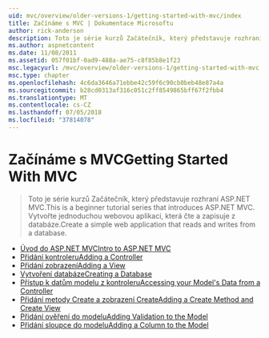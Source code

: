 ```yaml
---
uid: mvc/overview/older-versions-1/getting-started-with-mvc/index
title: Začínáme s MVC | Dokumentace Microsoftu
author: rick-anderson
description: Toto je série kurzů Začátečník, který představuje rozhraní ASP.NET MVC. Vytvořte jednoduchou webovou aplikaci, která čte a zapisuje z databáze.
ms.author: aspnetcontent
ms.date: 11/08/2011
ms.assetid: 057f01bf-0ad9-488a-ae75-c8f85b8e1f23
msc.legacyurl: /mvc/overview/older-versions-1/getting-started-with-mvc
msc.type: chapter
ms.openlocfilehash: 4c6da3646a71ebbe42c59f6c90cb0beb48e87a4a
ms.sourcegitcommit: b28cd0313af316c051c2ff8549865bff67f2fbb4
ms.translationtype: MT
ms.contentlocale: cs-CZ
ms.lasthandoff: 07/05/2018
ms.locfileid: "37814078"
---
```

<a name="getting-started-with-mvc"></a><span data-ttu-id="09b77-104">Začínáme s MVC</span><span class="sxs-lookup"><span data-stu-id="09b77-104">Getting Started With MVC</span></span>
====================
> <span data-ttu-id="09b77-105">Toto je série kurzů Začátečník, který představuje rozhraní ASP.NET MVC.</span><span class="sxs-lookup"><span data-stu-id="09b77-105">This is a beginner tutorial series that introduces ASP.NET MVC.</span></span> <span data-ttu-id="09b77-106">Vytvořte jednoduchou webovou aplikaci, která čte a zapisuje z databáze.</span><span class="sxs-lookup"><span data-stu-id="09b77-106">Create a simple web application that reads and writes from a database.</span></span>


- [<span data-ttu-id="09b77-107">Úvod do ASP.NET MVC</span><span class="sxs-lookup"><span data-stu-id="09b77-107">Intro to ASP.NET MVC</span></span>](getting-started-with-mvc-part1.md)
- [<span data-ttu-id="09b77-108">Přidání kontroleru</span><span class="sxs-lookup"><span data-stu-id="09b77-108">Adding a Controller</span></span>](getting-started-with-mvc-part2.md)
- [<span data-ttu-id="09b77-109">Přidání zobrazení</span><span class="sxs-lookup"><span data-stu-id="09b77-109">Adding a View</span></span>](getting-started-with-mvc-part3.md)
- [<span data-ttu-id="09b77-110">Vytvoření databáze</span><span class="sxs-lookup"><span data-stu-id="09b77-110">Creating a Database</span></span>](getting-started-with-mvc-part4.md)
- [<span data-ttu-id="09b77-111">Přístup k datům modelu z kontroleru</span><span class="sxs-lookup"><span data-stu-id="09b77-111">Accessing your Model's Data from a Controller</span></span>](getting-started-with-mvc-part5.md)
- [<span data-ttu-id="09b77-112">Přidání metody Create a zobrazení Create</span><span class="sxs-lookup"><span data-stu-id="09b77-112">Adding a Create Method and Create View</span></span>](getting-started-with-mvc-part6.md)
- [<span data-ttu-id="09b77-113">Přidání ověření do modelu</span><span class="sxs-lookup"><span data-stu-id="09b77-113">Adding Validation to the Model</span></span>](getting-started-with-mvc-part7.md)
- [<span data-ttu-id="09b77-114">Přidání sloupce do modelu</span><span class="sxs-lookup"><span data-stu-id="09b77-114">Adding a Column to the Model</span></span>](getting-started-with-mvc-part8.md)
